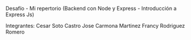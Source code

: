 Desafío - Mi repertorio
(Backend con Node y Express - Introducción a Express Js)

Integrantes:
Cesar Soto Castro
Jose Carmona Martinez
Francy Rodriguez Romero
